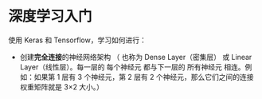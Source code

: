 # 深度学习入门

使用 Keras 和 Tensorflow，学习如何进行：
* 创建**完全连接**的神经网络架构 （    也称为 Dense Layer（密集层） 或 Linear Layer（线性层）。每一层的 每个神经元 都与下一层的 所有神经元 相连。例如：如果第 1 层有 3 个神经元，第 2 层有 2 个神经元，那么它们之间的连接权重矩阵就是 3×2 大小。）
